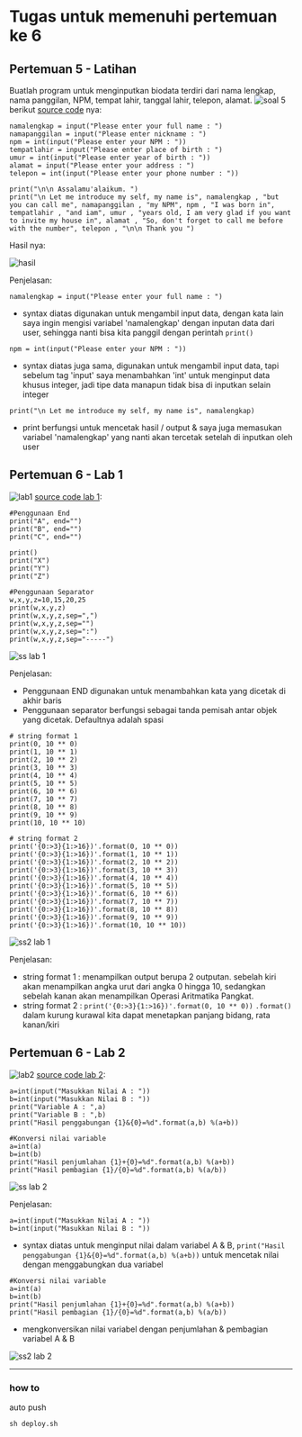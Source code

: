 # Tugas untuk memenuhi pertemuan ke 6
## Pertemuan 5 - Latihan
Buatlah program untuk menginputkan biodata terdiri dari nama lengkap, nama panggilan, NPM, tempat lahir, tanggal lahir, telepon, alamat.
![soal 5](assets/img/pertemuan-5/1.png)
berikut [source code](assets/tugas-5.py) nya:

```
namalengkap = input("Please enter your full name : ") 
namapanggilan = input("Please enter nickname : ")  
npm = int(input("Please enter your NPM : "))
tempatlahir = input("Please enter place of birth : ") 
umur = int(input("Please enter year of birth : "))
alamat = input("Please enter your address : ") 
telepon = int(input("Please enter your phone number : "))

print("\n\n Assalamu'alaikum. ")
print("\n Let me introduce my self, my name is", namalengkap , "but you can call me", namapanggilan , "my NPM", npm , "I was born in", tempatlahir , "and iam", umur , "years old, I am very glad if you want to invite my house in", alamat , "So, don't forget to call me before with the number", telepon , "\n\n Thank you ")
```
Hasil nya:

![hasil](assets/img/pertemuan-5/2.png)

Penjelasan:
```
namalengkap = input("Please enter your full name : ")
```
* syntax diatas digunakan untuk mengambil input data, dengan kata lain saya ingin mengisi variabel 'namalengkap' dengan inputan data dari user, sehingga nanti bisa kita panggil dengan perintah ``print()``

```
npm = int(input("Please enter your NPM : "))
```
* syntax diatas juga sama, digunakan untuk mengambil input data, tapi sebelum tag 'input' saya menambahkan 'int' untuk menginput data khusus integer, jadi tipe data manapun tidak bisa di inputkan selain integer

```
print("\n Let me introduce my self, my name is", namalengkap)
```
* print berfungsi untuk mencetak hasil / output & saya juga memasukan variabel 'namalengkap' yang nanti akan tercetak setelah di inputkan oleh user

## Pertemuan 6 - Lab 1
![lab1](assets/img/pertemuan-6/1.png)
[source code lab 1](assets/lab1.py):
```
#Penggunaan End
print("A", end="")
print("B", end="")
print("C", end="")

print()
print("X")
print("Y")
print("Z")

#Penggunaan Separator
w,x,y,z=10,15,20,25
print(w,x,y,z)
print(w,x,y,z,sep=",")
print(w,x,y,z,sep="")
print(w,x,y,z,sep=":")
print(w,x,y,z,sep="-----")
```
![ss lab 1](assets/img/pertemuan-6/3.png)

Penjelasan:
* Penggunaan END digunakan untuk menambahkan kata yang dicetak di akhir baris
* Penggunaan separator berfungsi sebagai tanda pemisah antar objek yang dicetak. Defaultnya adalah spasi

```
# string format 1
print(0, 10 ** 0)
print(1, 10 ** 1)
print(2, 10 ** 2)
print(3, 10 ** 3)
print(4, 10 ** 4)
print(5, 10 ** 5)
print(6, 10 ** 6)
print(7, 10 ** 7)
print(8, 10 ** 8)
print(9, 10 ** 9)
print(10, 10 ** 10)

# string format 2
print('{0:>3}{1:>16})'.format(0, 10 ** 0))
print('{0:>3}{1:>16})'.format(1, 10 ** 1))
print('{0:>3}{1:>16})'.format(2, 10 ** 2))
print('{0:>3}{1:>16})'.format(3, 10 ** 3))
print('{0:>3}{1:>16})'.format(4, 10 ** 4))
print('{0:>3}{1:>16})'.format(5, 10 ** 5))
print('{0:>3}{1:>16})'.format(6, 10 ** 6))
print('{0:>3}{1:>16})'.format(7, 10 ** 7))
print('{0:>3}{1:>16})'.format(8, 10 ** 8))
print('{0:>3}{1:>16})'.format(9, 10 ** 9))
print('{0:>3}{1:>16})'.format(10, 10 ** 10))
```
![ss2 lab 1](assets/img/pertemuan-6/4.png)

Penjelasan:
* string format 1 : menampilkan output berupa 2 outputan. sebelah kiri akan menampilkan angka urut dari angka 0 hingga 10, sedangkan sebelah kanan akan menampilkan Operasi Aritmatika Pangkat.
* string format 2 : ``print('{0:>3}{1:>16})'.format(0, 10 ** 0))`` ``.format()`` dalam kurung kurawal kita dapat menetapkan panjang bidang, rata kanan/kiri

## Pertemuan 6 - Lab 2
![lab2](assets/img/pertemuan-6/2.png)
[source code lab 2](assets/lab2.py):

```
a=int(input("Masukkan Nilai A : "))
b=int(input("Masukkan Nilai B : "))
print("Variable A : ",a)
print("Variable B : ",b)
print("Hasil penggabungan {1}&{0}=%d".format(a,b) %(a+b))

#Konversi nilai variable
a=int(a)
b=int(b)
print("Hasil penjumlahan {1}+{0}=%d".format(a,b) %(a+b))
print("Hasil pembagian {1}/{0}=%d".format(a,b) %(a/b))
```
![ss lab 2](assets/img/pertemuan-6/5.png)

Penjelasan:
```
a=int(input("Masukkan Nilai A : "))
b=int(input("Masukkan Nilai B : "))
```
* syntax diatas untuk menginput nilai dalam variabel A & B, ``print("Hasil penggabungan {1}&{0}=%d".format(a,b) %(a+b))`` untuk mencetak nilai dengan menggabungkan dua variabel

```
#Konversi nilai variable
a=int(a)
b=int(b)
print("Hasil penjumlahan {1}+{0}=%d".format(a,b) %(a+b))
print("Hasil pembagian {1}/{0}=%d".format(a,b) %(a/b))
```
* mengkonversikan nilai variabel dengan penjumlahan & pembagian variabel A & B

![ss2 lab 2](assets/img/pertemuan-6/6.png)
<hr>

### how to
auto push
```
sh deploy.sh
```
